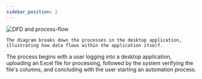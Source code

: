 ```yaml
---
sidebar_position: 2
---
```


![DFD and process-flow](/img/process-flow-6580eed1dec0ac48d1a418de6d55e99e.png)

    The diagram breaks down the processes in the desktop application, illustrating how data flows within the application itself.

The process begins with a user logging into a desktop application, uploading an Excel file for processing, followed by the system verifying the file's columns, and concluding with the user starting an automation process.    